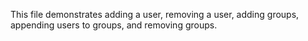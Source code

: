 This file demonstrates adding a user, removing a user, adding groups, appending users to groups, and removing groups.  
